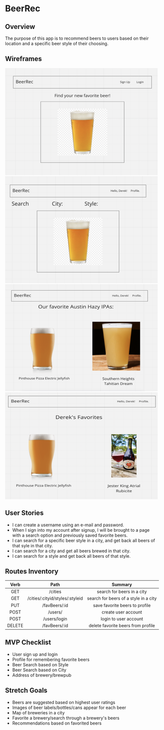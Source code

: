 # BeerRec

## Overview

The purpose of this app is to recommend beers to users based on their location and a specific beer style of their choosing.

## Wireframes

<img src="homepage.png"
     style= "height:350px; width:500px;" />
<img src="search.png"
     style= "height:350px; width:500px;" />
<img src="Austinfavs.png"
     style="height:350px; width:500px;" />
<img src="dereksfavs.png"
     style="height:350px; width:500px;" />


## User Stories

- I can create a username using an e-mail and password.
- When I sign into my account after signup, I will be brought to a page with a search option and previously saved favorite beers.
- I can search for a specific beer style in a city, and get back all beers of that syle in that city.
- I can search for a city and get all beers brewed in that city.
- I can search for a style and get back all beers of that style.


## Routes Inventory

| Verb |     Path    |                Summary                |
|:----:|:-----------:|:-------------------------------------:|
|  GET |    /cities    |       search for beers in a city      |  
|  GET | /cities/:cityid/styles/:styleid | search for beers of a style in a city |   
|  PUT |    /favBeers/:id    |     save favorite beers to profile    |  
|  POST |    /users/   |          create user account          |   
|  POST | /users/login |         login to user account         |  
|DELETE |  /favBeers/:id |     delete favorite beers from profile    |  

## MVP Checklist

- User sign up and login
- Profile for remembering favorite beers
- Beer Search based on Style
- Beer Search based on City
- Address of brewery/brewpub

## Stretch Goals

- Beers are suggested based on highest user ratings
- Images of beer labels/bottles/cans appear for each beer
- Map of breweries in a city
- Favorite a brewery/search through a brewery's beers
- Recommendations based on favorited beers